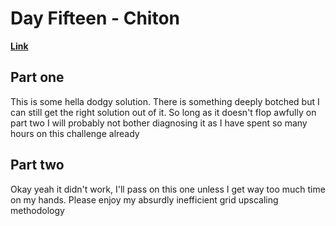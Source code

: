 # Day Fifteen - Chiton

[**Link**](https://adventofcode.com/2021/day/15)

## Part one

This is some hella dodgy solution.
There is something deeply botched but I can still get the right solution out of it.
So long as it doesn't flop awfully on part two I will probably not bother diagnosing it as I have spent so many hours on this challenge already

## Part two

Okay yeah it didn't work, I'll pass on this one unless I get way too much time on my hands.
Please enjoy my absurdly inefficient grid upscaling methodology
